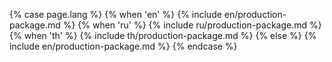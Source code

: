 {% case page.lang %}
{% when 'en' %}
{% include en/production-package.md %}
{% when 'ru' %}
{% include ru/production-package.md %}
{% when 'th' %}
{% include th/production-package.md %}
{% else %}
{% include en/production-package.md %}
{% endcase %}